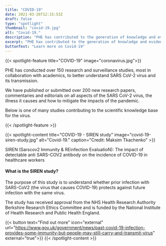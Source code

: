 ```yaml
---
title: "COVID-19"
date: 2021-03-26T12:15:53Z
draft: false
type: "spotlight"
thumbnail: "covid-19.jpg"
alt: "Covid-19."
description: "PHE has contributed to the generation of knowledge and evidence of SARS-CoV-2 through research in a wide variety of topics from characterisation of the virus to behavioural aspects of the response. Each month we will highlight a key study led or co-led by PHE's researchers."
excerpt: "PHE has contributed to the generation of knowledge and evidence of SARS-CoV-2 through research in a wide variety of topics from characterisation of the virus to behavioural aspects of the response..."
buttonText: "Learn more on Covid-19"
---
```


{{< spotlight-feature title="COVID-19" image="coronavirus.jpg">}}
    <p>PHE has conducted over 150 research and surveillance studies, most in collaboration with academics, to better understand SARS CoV-2 virus and its transmission.</p>
    <p>We have published or submitted over 200 new research papers, commentaries and editorials on all aspects of the SARS CoV-2 virus, the illness it causes and how to mitigate the impacts of the pandemic.</p>
    <p>Below is one of many studies contributing to the scientific knowledge base for the virus.</p>
{{< /spotlight-feature >}}

{{< spotlight-content title="COVID-19 - SIREN study" image="covid-19-siren-study.jpg" alt="Covid-19." caption="Credit: Maksim Tkachenko" >}}
    <p>SIREN (Sarscov2 Immunity & REinfection EvaluatioN): The impact of detectable anti SARS-COV2 antibody on the incidence of COVID-19 in healthcare workers</p>
    <h4 class="h5">What is the SIREN study?</h4>
    <p>The purpose of this study is to understand whether prior infection with SARS-CoV2 (the virus that causes COVID-19) protects against future infection with the same virus.</p>
    <p>The study has received approval from the NHS Health Research Authority Berkshire Research Ethics Committee and is funded by the National Institute of Health Research and Public Health England.</p>
    {{< button text="Find out more" icon="external" url="https://www.gov.uk/government/news/past-covid-19-infection-provides-some-immunity-but-people-may-still-carry-and-transmit-virus" external="true">}}
{{< /spotlight-content >}}